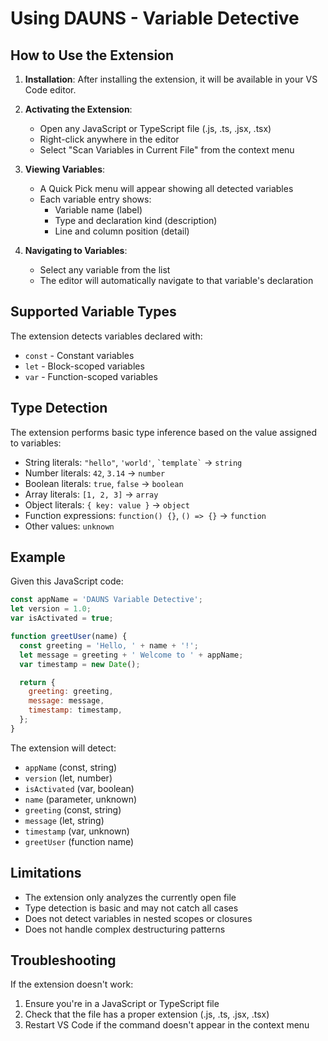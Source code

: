 # Using DAUNS - Variable Detective

## How to Use the Extension

1. **Installation**: After installing the extension, it will be available in your VS Code editor.

2. **Activating the Extension**:

   - Open any JavaScript or TypeScript file (.js, .ts, .jsx, .tsx)
   - Right-click anywhere in the editor
   - Select "Scan Variables in Current File" from the context menu

3. **Viewing Variables**:

   - A Quick Pick menu will appear showing all detected variables
   - Each variable entry shows:
     - Variable name (label)
     - Type and declaration kind (description)
     - Line and column position (detail)

4. **Navigating to Variables**:
   - Select any variable from the list
   - The editor will automatically navigate to that variable's declaration

## Supported Variable Types

The extension detects variables declared with:

- `const` - Constant variables
- `let` - Block-scoped variables
- `var` - Function-scoped variables

## Type Detection

The extension performs basic type inference based on the value assigned to variables:

- String literals: `"hello"`, `'world'`, `` `template` `` → `string`
- Number literals: `42`, `3.14` → `number`
- Boolean literals: `true`, `false` → `boolean`
- Array literals: `[1, 2, 3]` → `array`
- Object literals: `{ key: value }` → `object`
- Function expressions: `function() {}`, `() => {}` → `function`
- Other values: `unknown`

## Example

Given this JavaScript code:

```javascript
const appName = 'DAUNS Variable Detective';
let version = 1.0;
var isActivated = true;

function greetUser(name) {
  const greeting = 'Hello, ' + name + '!';
  let message = greeting + ' Welcome to ' + appName;
  var timestamp = new Date();

  return {
    greeting: greeting,
    message: message,
    timestamp: timestamp,
  };
}
```

The extension will detect:

- `appName` (const, string)
- `version` (let, number)
- `isActivated` (var, boolean)
- `name` (parameter, unknown)
- `greeting` (const, string)
- `message` (let, string)
- `timestamp` (var, unknown)
- `greetUser` (function name)

## Limitations

- The extension only analyzes the currently open file
- Type detection is basic and may not catch all cases
- Does not detect variables in nested scopes or closures
- Does not handle complex destructuring patterns

## Troubleshooting

If the extension doesn't work:

1. Ensure you're in a JavaScript or TypeScript file
2. Check that the file has a proper extension (.js, .ts, .jsx, .tsx)
3. Restart VS Code if the command doesn't appear in the context menu

